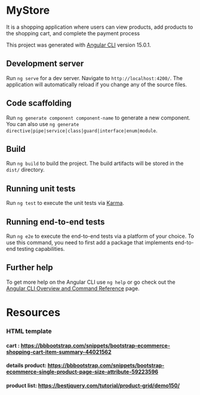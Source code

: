 # MyStore
It is a shopping application where users can view products, add products to the shopping cart, and complete the payment process

This project was generated with [Angular CLI](https://github.com/angular/angular-cli) version 15.0.1.

## Development server

Run `ng serve` for a dev server. Navigate to `http://localhost:4200/`. The application will automatically reload if you change any of the source files.

## Code scaffolding

Run `ng generate component component-name` to generate a new component. You can also use `ng generate directive|pipe|service|class|guard|interface|enum|module`.

## Build

Run `ng build` to build the project. The build artifacts will be stored in the `dist/` directory.

## Running unit tests

Run `ng test` to execute the unit tests via [Karma](https://karma-runner.github.io).

## Running end-to-end tests

Run `ng e2e` to execute the end-to-end tests via a platform of your choice. To use this command, you need to first add a package that implements end-to-end testing capabilities.

## Further help

To get more help on the Angular CLI use `ng help` or go check out the [Angular CLI Overview and Command Reference](https://angular.io/cli) page.

# Resources 
### HTML template
#### cart : https://bbbootstrap.com/snippets/bootstrap-ecommerce-shopping-cart-item-summary-44021562
#### details product: https://bbbootstrap.com/snippets/bootstrap-ecommerce-single-product-page-size-attribute-59223596
#### product list: https://bestjquery.com/tutorial/product-grid/demo150/
